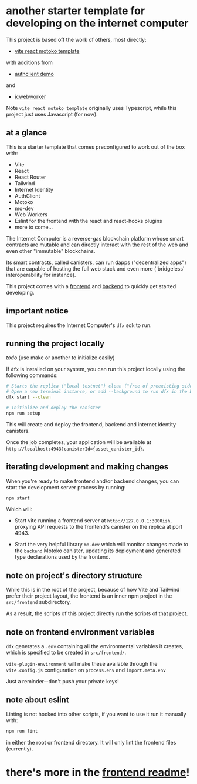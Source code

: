 # another starter template for developing on the internet computer  

This project is based off the work of others, most directly: 

 - [vite react motoko template](https://github.com/rvanasa/vite-react-motoko/tree/main)  
  
  with additions from 

 - [authclient demo](https://github.com/krpeacock/auth-client-demo/tree/main)  
  
  and 

 - [icwebworker](https://github.com/peterpeterparker/icwebworker/tree/main)  

Note `vite react motoko template` originally uses Typescript, while this project just uses Javascript (for now).  

## at a glance

This is a starter template that comes preconfigured to work out of the box with:

 - Vite
 - React
 - React Router
 - Tailwind
 - Internet Identity
 - AuthClient 
 - Motoko
 - mo-dev
 - Web Workers
 - Eslint for the frontend with the react and react-hooks plugins
 - more to come...

The Internet Computer is a reverse-gas blockchain platform whose smart contracts are mutable and can directly interact with the rest of the web and even other "immutable" blockchains. 

Its smart contracts, called canisters, can run dapps ("decentralized apps") that are capable of hosting the full web stack and even more ('bridgeless' interoperability for instance). 

This project comes with a [frontend](./src/frontend/) and [backend](./src/backend/) to quickly get started developing. 
## important notice

This project requires the Internet Computer's `dfx` sdk to run.  

## running the project locally

_todo_ (use make or another to initialize easily)

If `dfx` is installed on your system, you can run this project locally using the following commands:

```bash
# Starts the replica ("local testnet") clean ("free of preexisting side effects")
# Open a new terminal instance, or add --background to run dfx in the background
dfx start --clean 

# Initialize and deploy the canister
npm run setup
```

This will create and deploy the frontend, backend and internet identity canisters.

Once the job completes, your application will be available at `http://localhost:4943?canisterId={asset_canister_id}`.
## iterating development and making changes

When you're ready to make frontend and/or backend changes, you can start the development server process by running:

```bash
npm start
```

Which will: 

 - Start vite running a frontend server at `http://127.0.0.1:3000ish`, proxying API requests to the frontend's canister on the replica at port 4943. 
  
 - Start the very helpful library `mo-dev` which will monitor changes made to the `backend` Motoko canister, updating its deployment and generated type declarations used by the frontend. 

## note on project's directory structure

While this is in the root of the project, because of how Vite and Tailwind prefer their project layout, the frontend is an inner npm project in the `src/frontend` subdirectory. 

As a result, the scripts of this project directly run the scripts of that project. 
 
## note on frontend environment variables 

`dfx` generates a `.env` containing all the environmental variables it creates, which is specified to be created in `src/frontend/`. 

`vite-plugin-environment` will make these available through the `vite.config.js` configuration on `process.env` and `import.meta.env`

Just a reminder--don't push your private keys!

## note about eslint

Linting is not hooked into other scripts, if you want to use it run it manually with:

```bash
npm run lint
```

in either the root or frontend directory. It will only lint the frontend files (currently).

# there's more in the [frontend readme](./src/frontend/README.md)!